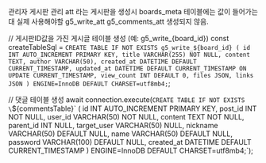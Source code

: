 관리자 게시판 관리
att 라는 게시판을 생성시
boards_meta 테이블에는 값이 들어가는대
실제 사용해야할 
g5_write_att
g5_comments_att
생성되지 않음.


// 게시판ID값을 가진 게시글 테이블 생성 (예: g5_write_{board_id})
const createTableSql = `CREATE TABLE IF NOT EXISTS g5_write_${board_id} (
id INT AUTO_INCREMENT PRIMARY KEY,
title VARCHAR(255) NOT NULL,
content TEXT,
author VARCHAR(50),
created_at DATETIME DEFAULT CURRENT_TIMESTAMP,
updated_at DATETIME DEFAULT CURRENT_TIMESTAMP ON UPDATE CURRENT_TIMESTAMP,
view_count INT DEFAULT 0,
files JSON,
links JSON
) ENGINE=InnoDB DEFAULT CHARSET=utf8mb4;`;

// 댓글 테이블 생성
  await connection.execute(`CREATE TABLE IF NOT EXISTS \`${commentsTable}\` (
    id INT AUTO_INCREMENT PRIMARY KEY,
    post_id INT NOT NULL,
    user_id VARCHAR(50) NOT NULL,
    content TEXT NOT NULL,
    parent_id INT NULL,
    target_user VARCHAR(50) NULL,
    nickname VARCHAR(50) DEFAULT NULL,
    name VARCHAR(50) DEFAULT NULL,
    password VARCHAR(100) DEFAULT NULL,
    created_at DATETIME DEFAULT CURRENT_TIMESTAMP
  ) ENGINE=InnoDB DEFAULT CHARSET=utf8mb4;`);
